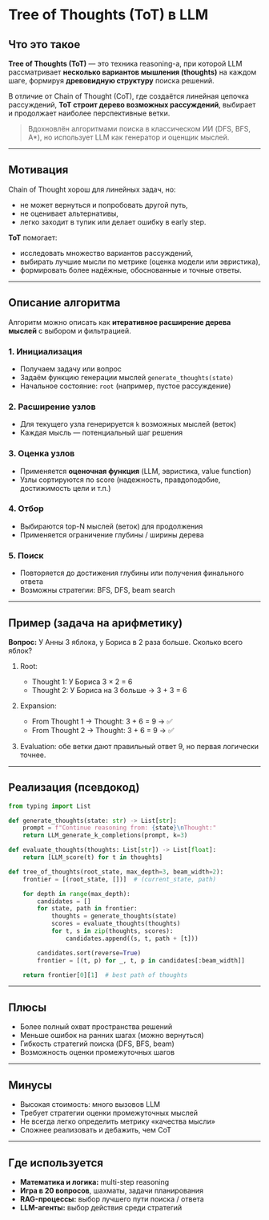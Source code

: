 # Tree of Thoughts (ToT) в LLM

## Что это такое

**Tree of Thoughts (ToT)** — это техника reasoning-а, при которой LLM рассматривает **несколько вариантов мышления (thoughts)** на каждом шаге, формируя **древовидную структуру** поиска решений.

В отличие от Chain of Thought (CoT), где создаётся линейная цепочка рассуждений, **ToT строит дерево возможных рассуждений**, выбирает и продолжает наиболее перспективные ветки.

> Вдохновлён алгоритмами поиска в классическом ИИ (DFS, BFS, A\*), но использует LLM как генератор и оценщик мыслей.

---

## Мотивация

Chain of Thought хорош для линейных задач, но:

- не может вернуться и попробовать другой путь,
- не оценивает альтернативы,
- легко заходит в тупик или делает ошибку в early step.

**ToT** помогает:

- исследовать множество вариантов рассуждений,
- выбирать лучшие мысли по метрике (оценка модели или эвристика),
- формировать более надёжные, обоснованные и точные ответы.

---

## Описание алгоритма

Алгоритм можно описать как **итеративное расширение дерева мыслей** с выбором и фильтрацией.

### 1. Инициализация

- Получаем задачу или вопрос
- Задаём функцию генерации мыслей `generate_thoughts(state)`
- Начальное состояние: `root` (например, пустое рассуждение)

### 2. Расширение узлов

- Для текущего узла генерируется `k` возможных мыслей (веток)
- Каждая мысль — потенциальный шаг решения

### 3. Оценка узлов

- Применяется **оценочная функция** (LLM, эвристика, value function)
- Узлы сортируются по score (надежность, правдоподобие, достижимость цели и т.п.)

### 4. Отбор

- Выбираются top-N мыслей (веток) для продолжения
- Применяется ограничение глубины / ширины дерева

### 5. Поиск

- Повторяется до достижения глубины или получения финального ответа
- Возможны стратегии: BFS, DFS, beam search

---

## Пример (задача на арифметику)

**Вопрос:** У Анны 3 яблока, у Бориса в 2 раза больше. Сколько всего яблок?

1. Root:

   - Thought 1: У Бориса 3 × 2 = 6
   - Thought 2: У Бориса на 3 больше → 3 + 3 = 6

2. Expansion:

   - From Thought 1 → Thought: 3 + 6 = 9 → ✅
   - From Thought 2 → Thought: 3 + 6 = 9 → ✅

3. Evaluation: обе ветки дают правильный ответ 9, но первая логически точнее.

---

## Реализация (псевдокод)

```python
from typing import List

def generate_thoughts(state: str) -> List[str]:
    prompt = f"Continue reasoning from: {state}\nThought:"
    return LLM_generate_k_completions(prompt, k=3)

def evaluate_thoughts(thoughts: List[str]) -> List[float]:
    return [LLM_score(t) for t in thoughts]

def tree_of_thoughts(root_state, max_depth=3, beam_width=2):
    frontier = [(root_state, [])]  # (current_state, path)

    for depth in range(max_depth):
        candidates = []
        for state, path in frontier:
            thoughts = generate_thoughts(state)
            scores = evaluate_thoughts(thoughts)
            for t, s in zip(thoughts, scores):
                candidates.append((s, t, path + [t]))

        candidates.sort(reverse=True)
        frontier = [(t, p) for _, t, p in candidates[:beam_width]]

    return frontier[0][1]  # best path of thoughts
```

---

## Плюсы

- Более полный охват пространства решений
- Меньше ошибок на ранних шагах (можно вернуться)
- Гибкость стратегий поиска (DFS, BFS, beam)
- Возможность оценки промежуточных шагов

---

## Минусы

- Высокая стоимость: много вызовов LLM
- Требует стратегии оценки промежуточных мыслей
- Не всегда легко определить метрику «качества мысли»
- Сложнее реализовать и дебажить, чем CoT

---

## Где используется

- **Математика и логика:** multi-step reasoning
- **Игра в 20 вопросов**, шахматы, задачи планирования
- **RAG-процессы:** выбор лучшего пути поиска / ответа
- **LLM-агенты:** выбор действия среди стратегий
